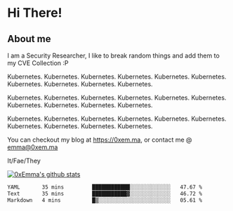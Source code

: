 # Hi There!

## About me
I am a Security Researcher, I like to break random things and add them to my CVE Collection :P 

Kubernetes. Kubernetes. Kubernetes. Kubernetes. Kubernetes. Kubernetes. Kubernetes. Kubernetes. Kubernetes. Kubernetes.

Kubernetes. Kubernetes. Kubernetes. Kubernetes. Kubernetes. Kubernetes. Kubernetes. Kubernetes. Kubernetes. Kubernetes.

Kubernetes. Kubernetes. Kubernetes. Kubernetes. Kubernetes. Kubernetes. Kubernetes. Kubernetes. Kubernetes. Kubernetes.

You can checkout my blog at https://0xem.ma, or contact me @ [emma@0xem.ma](mailto:emma@0xem.ma)

It/Fae/They

[![0xEmma's github stats](https://github-readme-stats.vercel.app/api?username=0xEmma&count_private=true&show_icons=true&theme=gruvbox)](https://github.com/0xEmma)
<!--START_SECTION:waka-->

```txt
YAML       35 mins         ████████████░░░░░░░░░░░░░   47.67 %
Text       35 mins         ███████████▓░░░░░░░░░░░░░   46.72 %
Markdown   4 mins          █▒░░░░░░░░░░░░░░░░░░░░░░░   05.61 %
```

<!--END_SECTION:waka-->

